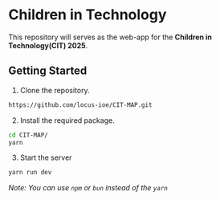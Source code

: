 # Children in Technology

This repository will serves as the web-app for the **Children in Technology(CIT) 2025**.

## Getting Started

1. Clone the repository.

```bash
https://github.com/locus-ioe/CIT-MAP.git
```

2. Install the required package.

```bash
cd CIT-MAP/
yarn
```

3. Start the server

```bash
yarn run dev
```

_Note: You can use `npm` or `bun` instead of the `yarn`_

